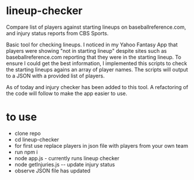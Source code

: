 # lineup-checker
Compare list of players against starting lineups on baseballreference.com, and injury status reports from CBS Sports. 

Basic tool for checking lineups. I noticed in my Yahoo Fantasy App that players were showing "not in starting lineup" despite sites such as baseballreference.com reporting that they were in the starting lineup. To ensure I could get the best information, I implemented this scripts to check the starting lineups agains an array of player names. The scripts will output to a JSON with a provided list of players. 

As of today and injury checker has been added to this tool. A refactoring of the code will follow to make the app easier to use. 


# to use


<ul>
  <li>clone repo</li>
  <li>cd lineup-checker</li>
  <li>for first use replace players in json file with players from your own team
</li>
<li>run npm i</li>
  <li>node app.js - currently runs lineup checker

</li>
<li>
node getInjuries.js -- update injury status
</li>
<li>observe JSON file has updated</li>
</ul>
